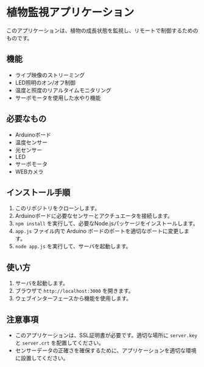 # 植物監視アプリケーション

このアプリケーションは、植物の成長状態を監視し、リモートで制御するためのものです。

## 機能

- ライブ映像のストリーミング
- LED照明のオン/オフ制御
- 温度と照度のリアルタイムモニタリング
- サーボモータを使用した水やり機能

## 必要なもの

- Arduinoボード
- 温度センサー
- 光センサー
- LED
- サーボモータ
- WEBカメラ

## インストール手順

1. このリポジトリをクローンします。
2. Arduinoボードに必要なセンサーとアクチュエータを接続します。
3. `npm install` を実行して、必要なNode.jsパッケージをインストールします。
4. `app.js` ファイル内で Arduino ボードのポートを適切なポートに変更します。
5. `node app.js` を実行して、サーバを起動します。

## 使い方

1. サーバを起動します。
2. ブラウザで `http://localhost:3000` を開きます。
3. ウェブインターフェースから機能を使用します。

## 注意事項

- このアプリケーションは、SSL証明書が必要です。適切な場所に `server.key` と `server.crt` を配置してください。
- センサーデータの正確さを確保するために、アプリケーションを適切な環境に設置してください。

